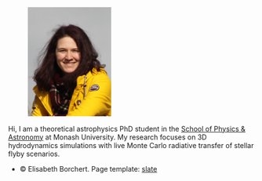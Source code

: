 <figure>
  <img src="/images/new.png" style="width:40%">
</figure>


Hi, I am a theoretical astrophysics PhD student in the [School of Physics & Astronomy](https://www.monash.edu/science/schools/physics) at Monash University. My research focuses on 3D hydrodynamics simulations with live Monte Carlo radiative transfer of stellar flyby scenarios.



<section id="footer">
      <div class="container">
            <ul class="copyright">
                  <li>&copy; Elisabeth Borchert. Page template: <a href="https://github.com/pages-themes/slate">slate</a></li>
            </ul>
      </div>
</section> 